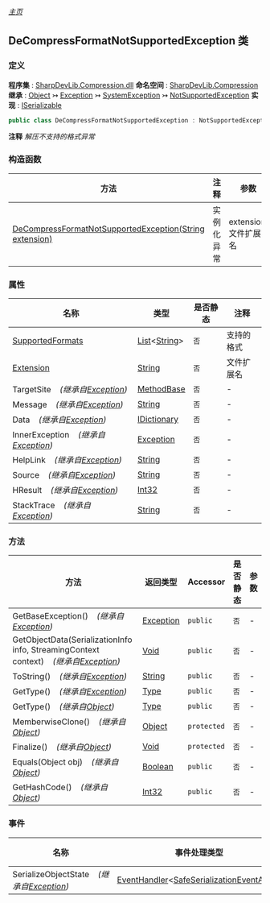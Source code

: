 ###### [主页](./Index.md "主页")
## DeCompressFormatNotSupportedException 类
### 定义
**程序集** : [SharpDevLib.Compression.dll](./SharpDevLib.Compression.assembly.md "SharpDevLib.Compression.dll")
**命名空间** : [SharpDevLib.Compression](./SharpDevLib.Compression.namespace.md "SharpDevLib.Compression")
**继承** : [Object](https://learn.microsoft.com/en-us/dotnet/api/system.object "Object") ↣ [Exception](https://learn.microsoft.com/en-us/dotnet/api/system.exception "Exception") ↣ [SystemException](https://learn.microsoft.com/en-us/dotnet/api/system.systemexception "SystemException") ↣ [NotSupportedException](https://learn.microsoft.com/en-us/dotnet/api/system.notsupportedexception "NotSupportedException")
**实现** : [ISerializable](https://learn.microsoft.com/en-us/dotnet/api/system.runtime.serialization.iserializable "ISerializable")
``` csharp
public class DeCompressFormatNotSupportedException : NotSupportedException, ISerializable
```
**注释**
*解压不支持的格式异常*

### 构造函数
|方法|注释|参数|
|---|---|---|
|[DeCompressFormatNotSupportedException(String extension)](./SharpDevLib.Compression.DeCompressFormatNotSupportedException.ctor.String.md "DeCompressFormatNotSupportedException(String extension)")|实例化异常|extension:文件扩展名|

### 属性
|名称|类型|是否静态|注释|
|---|---|---|---|
|[SupportedFormats](./SharpDevLib.Compression.DeCompressFormatNotSupportedException.SupportedFormats.md "SupportedFormats")|[List](https://learn.microsoft.com/en-us/dotnet/api/system.collections.generic.list-1 "List")\<[String](https://learn.microsoft.com/en-us/dotnet/api/system.string "String")\>|`否`|支持的格式|
|[Extension](./SharpDevLib.Compression.DeCompressFormatNotSupportedException.Extension.md "Extension")|[String](https://learn.microsoft.com/en-us/dotnet/api/system.string "String")|`否`|文件扩展名|
|TargetSite&nbsp;&nbsp;&nbsp;&nbsp;*(继承自[Exception](https://learn.microsoft.com/en-us/dotnet/api/system.exception "Exception"))*|[MethodBase](https://learn.microsoft.com/en-us/dotnet/api/system.reflection.methodbase "MethodBase")|`否`|-|
|Message&nbsp;&nbsp;&nbsp;&nbsp;*(继承自[Exception](https://learn.microsoft.com/en-us/dotnet/api/system.exception "Exception"))*|[String](https://learn.microsoft.com/en-us/dotnet/api/system.string "String")|`否`|-|
|Data&nbsp;&nbsp;&nbsp;&nbsp;*(继承自[Exception](https://learn.microsoft.com/en-us/dotnet/api/system.exception "Exception"))*|[IDictionary](https://learn.microsoft.com/en-us/dotnet/api/system.collections.idictionary "IDictionary")|`否`|-|
|InnerException&nbsp;&nbsp;&nbsp;&nbsp;*(继承自[Exception](https://learn.microsoft.com/en-us/dotnet/api/system.exception "Exception"))*|[Exception](https://learn.microsoft.com/en-us/dotnet/api/system.exception "Exception")|`否`|-|
|HelpLink&nbsp;&nbsp;&nbsp;&nbsp;*(继承自[Exception](https://learn.microsoft.com/en-us/dotnet/api/system.exception "Exception"))*|[String](https://learn.microsoft.com/en-us/dotnet/api/system.string "String")|`否`|-|
|Source&nbsp;&nbsp;&nbsp;&nbsp;*(继承自[Exception](https://learn.microsoft.com/en-us/dotnet/api/system.exception "Exception"))*|[String](https://learn.microsoft.com/en-us/dotnet/api/system.string "String")|`否`|-|
|HResult&nbsp;&nbsp;&nbsp;&nbsp;*(继承自[Exception](https://learn.microsoft.com/en-us/dotnet/api/system.exception "Exception"))*|[Int32](https://learn.microsoft.com/en-us/dotnet/api/system.int32 "Int32")|`否`|-|
|StackTrace&nbsp;&nbsp;&nbsp;&nbsp;*(继承自[Exception](https://learn.microsoft.com/en-us/dotnet/api/system.exception "Exception"))*|[String](https://learn.microsoft.com/en-us/dotnet/api/system.string "String")|`否`|-|

### 方法
|方法|返回类型|Accessor|是否静态|参数|
|---|---|---|---|---|
|GetBaseException()&nbsp;&nbsp;&nbsp;&nbsp;*(继承自[Exception](https://learn.microsoft.com/en-us/dotnet/api/system.exception "Exception"))*|[Exception](https://learn.microsoft.com/en-us/dotnet/api/system.exception "Exception")|`public`|`否`|-|
|GetObjectData(SerializationInfo info, StreamingContext context)&nbsp;&nbsp;&nbsp;&nbsp;*(继承自[Exception](https://learn.microsoft.com/en-us/dotnet/api/system.exception "Exception"))*|[Void](https://learn.microsoft.com/en-us/dotnet/api/system.void "Void")|`public`|`否`|-|
|ToString()&nbsp;&nbsp;&nbsp;&nbsp;*(继承自[Exception](https://learn.microsoft.com/en-us/dotnet/api/system.exception "Exception"))*|[String](https://learn.microsoft.com/en-us/dotnet/api/system.string "String")|`public`|`否`|-|
|GetType()&nbsp;&nbsp;&nbsp;&nbsp;*(继承自[Exception](https://learn.microsoft.com/en-us/dotnet/api/system.exception "Exception"))*|[Type](https://learn.microsoft.com/en-us/dotnet/api/system.type "Type")|`public`|`否`|-|
|GetType()&nbsp;&nbsp;&nbsp;&nbsp;*(继承自[Object](https://learn.microsoft.com/en-us/dotnet/api/system.object "Object"))*|[Type](https://learn.microsoft.com/en-us/dotnet/api/system.type "Type")|`public`|`否`|-|
|MemberwiseClone()&nbsp;&nbsp;&nbsp;&nbsp;*(继承自[Object](https://learn.microsoft.com/en-us/dotnet/api/system.object "Object"))*|[Object](https://learn.microsoft.com/en-us/dotnet/api/system.object "Object")|`protected`|`否`|-|
|Finalize()&nbsp;&nbsp;&nbsp;&nbsp;*(继承自[Object](https://learn.microsoft.com/en-us/dotnet/api/system.object "Object"))*|[Void](https://learn.microsoft.com/en-us/dotnet/api/system.void "Void")|`protected`|`否`|-|
|Equals(Object obj)&nbsp;&nbsp;&nbsp;&nbsp;*(继承自[Object](https://learn.microsoft.com/en-us/dotnet/api/system.object "Object"))*|[Boolean](https://learn.microsoft.com/en-us/dotnet/api/system.boolean "Boolean")|`public`|`否`|-|
|GetHashCode()&nbsp;&nbsp;&nbsp;&nbsp;*(继承自[Object](https://learn.microsoft.com/en-us/dotnet/api/system.object "Object"))*|[Int32](https://learn.microsoft.com/en-us/dotnet/api/system.int32 "Int32")|`public`|`否`|-|

### 事件
|名称|事件处理类型|Accessor|注释|
|---|---|---|---|
|SerializeObjectState&nbsp;&nbsp;&nbsp;&nbsp;*(继承自[Exception](https://learn.microsoft.com/en-us/dotnet/api/system.exception "Exception"))*|[EventHandler](https://learn.microsoft.com/en-us/dotnet/api/system.eventhandler-1 "EventHandler")\<[SafeSerializationEventArgs](https://learn.microsoft.com/en-us/dotnet/api/system.runtime.serialization.safeserializationeventargs "SafeSerializationEventArgs")\>|`protected`|-|

